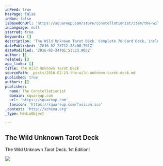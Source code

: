 ```yaml
---
inFeed: true
hasPage: false
inNav: false
isBasedOnUrl: 'https://squareup.com/store/constellationist/item/the-wild-unknown-tarot-deck'
inLanguage: null
starred: true
keywords: []
description: 'The Wild Unknown Tarot Deck. Complete 78 Card Deck, includes minor and major arcana + instructions. NOTE: This is the 1st edition deck, and is no longer in print!'
datePublished: '2016-02-25T12:28:00.761Z'
dateModified: '2016-02-24T01:53:23.903Z'
author: []
related: []
app_links: []
title: The Wild Unknown Tarot Deck
sourcePath: _posts/2016-02-23-the-wild-unknown-tarot-deck.md
published: true
authors: []
publisher:
  name: The Constellationist
  domain: squareup.com
  url: 'https://squareup.com'
  favicon: 'https://squareup.com/favicon.ico'
_context: 'http://schema.org'
_type: MediaObject

---
```

<article style=""><h1>The Wild Unknown Tarot Deck</h1><p>The Wild Unknown Tarot Deck. 1st Edition!</p><img src="https://s3-us-west-2.amazonaws.com/the-grid-img/p/44a8c5eed7c056e1c02eb66ae78b9ea556ab908d.jpg" /></article>
